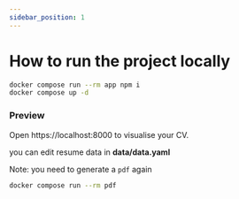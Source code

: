 ```yaml
---
sidebar_position: 1
---
```


# How to run the project locally
```bash
docker compose run --rm app npm i
docker compose up -d
```

### Preview

Open https://localhost:8000 to visualise your CV.

you can edit resume data in **data/data.yaml**

Note: you need to generate a `pdf` again

```bash
docker compose run --rm pdf
```
